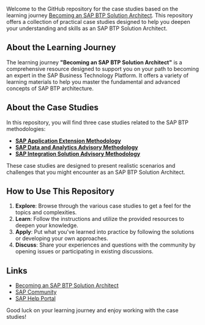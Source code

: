 Welcome to the GitHub repository for the case studies based on the learning journey [Becoming an SAP BTP Solution Architect](https://learning.sap.com/learning-journeys/becoming-an-sap-btp-solution-architect). This repository offers a collection of practical case studies designed to help you deepen your understanding and skills as an SAP BTP Solution Architect.

## About the Learning Journey

The learning journey **"Becoming an SAP BTP Solution Architect"** is a comprehensive resource designed to support you on your path to becoming an expert in the SAP Business Technology Platform. It offers a variety of learning materials to help you master the fundamental and advanced concepts of SAP BTP architecture.

## About the Case Studies

In this repository, you will find three case studies related to the SAP BTP methodologies:

- [**SAP Application Extension Methodology**](https://help.sap.com/docs/sap-btp-guidance-framework/sap-application-extension-methodology/sap-application-extension-methodology-overview)
- [**SAP Data and Analytics Advisory Methodology**](https://community.sap.com/t5/technology-blogs-by-sap/release-of-sap-data-and-analytics-advisory-methodology/ba-p/13549970)
- [**SAP Integration Solution Advisory Methodology**](https://help.sap.com/docs/sap-btp-guidance-framework/sap-integration-solution-advisory-methodology/sap-integration-solution-advisory-methodology-overview?locale=en-US)

These case studies are designed to present realistic scenarios and challenges that you might encounter as an SAP BTP Solution Architect.

## How to Use This Repository

1. **Explore**: Browse through the various case studies to get a feel for the topics and complexities.
2. **Learn**: Follow the instructions and utilize the provided resources to deepen your knowledge.
3. **Apply**: Put what you've learned into practice by following the solutions or developing your own approaches.
4. **Discuss**: Share your experiences and questions with the community by opening issues or participating in existing discussions.

## Links

- [Becoming an SAP BTP Solution Architect](https://learning.sap.com/learning-journeys/becoming-an-sap-btp-solution-architect)
- [SAP Community](https://community.sap.com)
- [SAP Help Portal](https://help.sap.com/docs/)

Good luck on your learning journey and enjoy working with the case studies!
